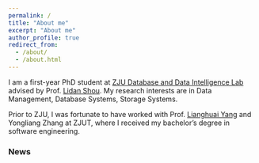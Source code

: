 ```yaml
---
permalink: /
title: "About me"
excerpt: "About me"
author_profile: true
redirect_from: 
  - /about/
  - /about.html
---
```


I am a first-year PhD student at [ZJU Database and Data Intelligence Lab](https://dilab-zju.github.io/) advised by Prof. [Lidan Shou](https://person.zju.edu.cn/en/should). My research interests are in Data Management, Database Systems, Storage Systems.

Prior to ZJU, I was fortunate to have worked with Prof. [Lianghuai Yang](https://www.researchgate.net/profile/Liang-Yang-39) and Yongliang Zhang at ZJUT, where I received my bachelor’s degree in software engineering.

### News
